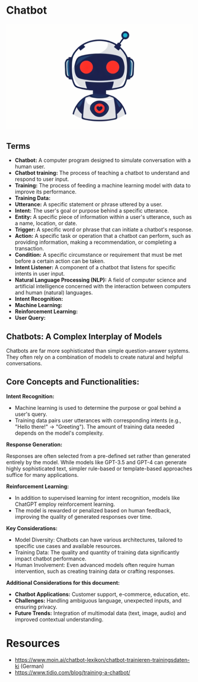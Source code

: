 # Chatbot

![](chatbot-banner-1920x1080.png)

## Terms
* **Chatbot:** A computer program designed to simulate conversation with a human user.
* **Chatbot training:** The process of teaching a chatbot to understand and respond to user input.
* **Training:** The process of feeding a machine learning model with data to improve its performance.
* **Training Data:**
* **Utterance:** A specific statement or phrase uttered by a user.
* **Intent:** The user's goal or purpose behind a specific utterance.
* **Entity:** A specific piece of information within a user's utterance, such as a name, location, or date.
* **Trigger:** A specific word or phrase that can initiate a chatbot's response.
* **Action:** A specific task or operation that a chatbot can perform, such as providing information, making a recommendation, or completing a transaction.
* **Condition:** A specific circumstance or requirement that must be met before a certain action can be taken.
* **Intent Listener:** A component of a chatbot that listens for specific intents in user input.
* **Natural Language Processing (NLP):** A field of computer science and artificial intelligence concerned with the interaction between computers and human (natural) languages.
* **Intent Recognition:**
* **Machine Learning:**
* **Reinforcement Learning:**
* **User Query:**

## Chatbots: A Complex Interplay of Models

Chatbots are far more sophisticated than simple question-answer systems. They often rely on a combination of models to create natural and helpful conversations.

## Core Concepts and Functionalities:

**Intent Recognition:**
* Machine learning is used to determine the purpose or goal behind a user's query.
* Training data pairs user utterances with corresponding intents (e.g., "Hello there!" -> "Greeting"). The amount of training data needed depends on the model's complexity.

**Response Generation:**

Responses are often selected from a pre-defined set rather than generated entirely by the model.
While models like GPT-3.5 and GPT-4 can generate highly sophisticated text, simpler rule-based or template-based approaches suffice for many applications.

**Reinforcement Learning:**
* In addition to supervised learning for intent recognition, models like ChatGPT employ reinforcement learning.
* The model is rewarded or penalized based on human feedback, improving the quality of generated responses over time.

**Key Considerations:**
* Model Diversity: Chatbots can have various architectures, tailored to specific use cases and available resources.
* Training Data: The quality and quantity of training data significantly impact chatbot performance.
* Human Involvement: Even advanced models often require human intervention, such as creating training data or crafting responses.

**Additional Considerations for this document:**

* **Chatbot Applications:** Customer support, e-commerce, education, etc.
* **Challenges:** Handling ambiguous language, unexpected inputs, and ensuring privacy.
* **Future Trends:** Integration of multimodal data (text, image, audio) and improved contextual understanding.

# Resources

* https://www.moin.ai/chatbot-lexikon/chatbot-trainieren-trainingsdaten-ki (German)
* https://www.tidio.com/blog/training-a-chatbot/


